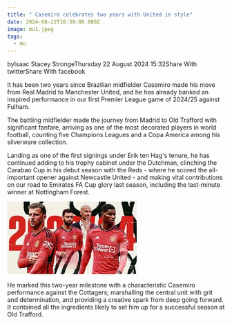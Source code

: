 ```yaml
---
title: " Casemiro celebrates two years with United in style"
date: 2024-08-22T16:39:00.000Z
image: mu1.jpeg
tags:
  - mu
---
```

byIsaac Stacey StrongeThursday 22 August 2024 15:32Share With twitterShare With facebook

It has been two years since Brazilian midfielder Casemiro made his move from Real Madrid to Manchester United, and he has already banked an inspired performance in our first Premier League game of 2024/25 against Fulham.



The battling midfielder made the journey from Madrid to Old Trafford with significant fanfare, arriving as one of the most decorated players in world football, counting five Champions Leagues and a Copa America among his silverware collection.



Landing as one of the first signings under Erik ten Hag's tenure, he has continued adding to his trophy cabinet under the Dutchman, clinching the Carabao Cup in his debut season with the Reds - where he scored the all-important opener against Newcastle United - and making vital contributions on our road to Emirates FA Cup glory last season, including the last-minute winner at Nottingham Forest.

![](mu2.jpeg)

He marked this two-year milestone with a characteristic Casemiro performance against the Cottagers; marshalling the central unit with grit and determination, and providing a creative spark from deep going forward. It contained all the ingredients likely to set him up for a successful season at Old Trafford.

